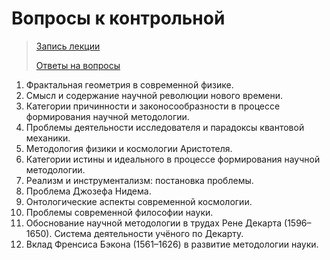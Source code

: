 # Вопросы к контрольной

> [Запись лекции](https://drive.google.com/open?id=0B_ciiYZxHJLSOGw5WUdzUjZXdWM)
>
> [Ответы на вопросы](Q&A.md)

1. Фрактальная геометрия в современной физике.
2. Смысл и содержание научной революции нового времени.
3. Категории причинности и законосообразности в процессе формирования научной методологии.
4. Проблемы деятельности исследователя и парадоксы квантовой механики.
5. Методология физики и космологии Аристотеля.
6. Категории истины и идеального в процессе формирования научной методологии.
7. Реализм и инструментализм: постановка проблемы.
8. Проблема Джозефа Нидема.
9. Онтологические аспекты современной космологии.
10. Проблемы современной философии науки.
11. Обоснование научной методологии в трудах Рене Декарта (1596–1650). Система деятельности учёного по Декарту.
12. Вклад Френсиса Бэкона (1561–1626) в развитие методологии науки.